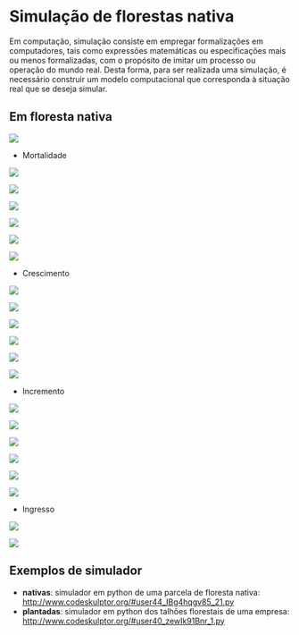 # Simulação de florestas nativa

Em computação, simulação consiste em empregar formalizações em computadores, tais como expressões matemáticas ou especificações mais ou menos formalizadas, com o propósito de imitar um processo ou operação do mundo real. Desta forma, para ser realizada uma simulação, é necessário construir um modelo computacional que corresponda à situação real que se deseja simular.

## Em floresta nativa

![](nativa/img/fluxo2.png)

- Mortalidade

![](nativa/img/mortalidadeArea.png)

![](nativa/img/mortalidadeAreaBinomial.png)

![](nativa/img/mortalidadeEcologico.png)

![](nativa/img/mortalidadeEcologicoBinomial.png)

![](nativa/img/mortalidadeDiametro.png)

![](nativa/img/mortalidadeDiametroBinomial.png)

- Crescimento

![](nativa/img/crescimentoArea.png)

![](nativa/img/crescimentoAreaBinomial.png)

![](nativa/img/crescimentoEcologico.png)

![](nativa/img/crescimentoEcologicoBinomial.png)

![](nativa/img/crescimentoDiametro.png)

![](nativa/img/crescimentoDiametroBinomial.png)

- Incremento

![](nativa/img/incrementoArea.png)

![](nativa/img/incrementoAreaBinomial.png)

![](nativa/img/incrementoEcologico.png)

![](nativa/img/incrementoEcologicoBinomial.png)

![](nativa/img/incrementoDiametro.png)

![](nativa/img/incrementoDiametroBinomial.png)

- Ingresso

![](nativa/img/ingressoArea.png)

![](nativa/img/ingressoAreaBinomial.png)

## Exemplos de simulador

- **nativas**: simulador em python de uma parcela de floresta nativa: http://www.codeskulptor.org/#user44_IBg4hqgv85_21.py
- **plantadas**: simulador em python dos talhões florestais de uma empresa: http://www.codeskulptor.org/#user40_zewIk91Bnr_1.py
